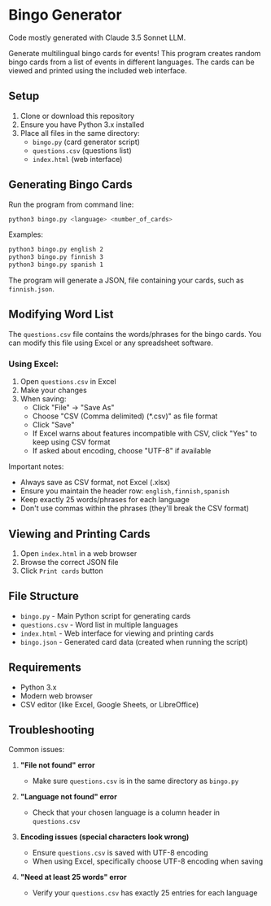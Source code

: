 # Bingo Generator

Code mostly generated with Claude 3.5 Sonnet LLM.

Generate multilingual bingo cards for events! This program creates random bingo cards from a list of events in different languages. The cards can be viewed and printed using the included web interface.

## Setup

1. Clone or download this repository
2. Ensure you have Python 3.x installed
3. Place all files in the same directory:
   - `bingo.py` (card generator script)
   - `questions.csv` (questions list)
   - `index.html` (web interface)

## Generating Bingo Cards

Run the program from command line:
```bash
python3 bingo.py <language> <number_of_cards>
```

Examples:
```bash
python3 bingo.py english 2
python3 bingo.py finnish 3
python3 bingo.py spanish 1
```

The program will generate a JSON, file containing your cards, such as `finnish.json`.

## Modifying Word List

The `questions.csv` file contains the words/phrases for the bingo cards. You can modify this file using Excel or any spreadsheet software.

### Using Excel:

1. Open `questions.csv` in Excel
2. Make your changes
3. When saving:
   - Click "File" → "Save As"
   - Choose "CSV (Comma delimited) (*.csv)" as file format
   - Click "Save"
   - If Excel warns about features incompatible with CSV, click "Yes" to keep using CSV format
   - If asked about encoding, choose "UTF-8" if available

Important notes:
- Always save as CSV format, not Excel (.xlsx)
- Ensure you maintain the header row: `english,finnish,spanish`
- Keep exactly 25 words/phrases for each language
- Don't use commas within the phrases (they'll break the CSV format)

## Viewing and Printing Cards

1. Open `index.html` in a web browser
2. Browse the correct JSON file
3. Click `Print cards` button

## File Structure

- `bingo.py` - Main Python script for generating cards
- `questions.csv` - Word list in multiple languages
- `index.html` - Web interface for viewing and printing cards
- `bingo.json` - Generated card data (created when running the script)

## Requirements

- Python 3.x
- Modern web browser
- CSV editor (like Excel, Google Sheets, or LibreOffice)

## Troubleshooting

Common issues:

1. **"File not found" error**
   - Make sure `questions.csv` is in the same directory as `bingo.py`

2. **"Language not found" error**
   - Check that your chosen language is a column header in `questions.csv`

3. **Encoding issues (special characters look wrong)**
   - Ensure `questions.csv` is saved with UTF-8 encoding
   - When using Excel, specifically choose UTF-8 encoding when saving

4. **"Need at least 25 words" error**
   - Verify your `questions.csv` has exactly 25 entries for each language

